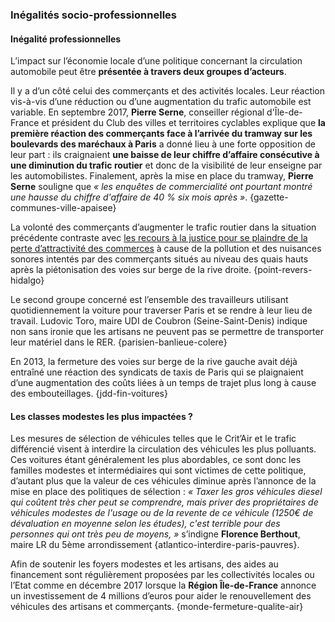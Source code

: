 ### Inégalités socio-professionnelles

#### Inégalité professionnelles
L’impact sur l’économie locale d’une politique concernant la circulation automobile peut être **présentée à travers deux groupes d’acteurs**.

Il y a d’un côté celui des commerçants et des activités locales. Leur réaction vis-à-vis d’une réduction ou d’une augmentation du trafic automobile est variable. En septembre 2017, **Pierre Serne**, conseiller régional d'Île-de-France et président du Club des villes et territoires cyclables explique que **la première réaction des commerçants face à l’arrivée du tramway sur les boulevards des maréchaux à Paris** a donné lieu à une forte opposition de leur part : ils craignaient **une baisse de leur chiffre d’affaire consécutive à une diminution du trafic routier** et donc de la visibilité de leur enseigne par les automobilistes. Finalement, après la mise en place du tramway, **Pierre Serne** souligne que _« les enquêtes de commercialité ont pourtant montré une hausse du chiffre d'affaire de 40 % six mois après »_. {gazette-communes-ville-apaisee}

La volonté des commerçants d’augmenter le trafic routier dans la situation précédente contraste avec [les recours à la justice pour se plaindre de la perte d’attractivité des commerces](#economie-locale) à cause de la pollution et des nuisances sonores intentés par des commerçants situés au niveau des quais hauts après la piétonisation des voies sur berge de la rive droite. {point-revers-hidalgo}

Le second groupe concerné est l’ensemble des travailleurs utilisant quotidiennement la voiture pour traverser Paris et se rendre à leur lieu de travail. Ludovic Toro, maire UDI de Coubron (Seine-Saint-Denis) indique non sans ironie que les artisans ne peuvent pas se permettre de transporter leur matériel dans le RER. {parisien-banlieue-colere}

En 2013, la fermeture des voies sur berge de la rive gauche avait déjà entraîné une réaction des syndicats de taxis de Paris qui se plaignaient d’une augmentation des coûts liées à un temps de trajet plus long à cause des embouteillages. {jdd-fin-voitures}

#### Les classes modestes les plus impactées ?

Les mesures de sélection de véhicules telles que le Crit’Air et le trafic différencié visent à interdire la circulation des véhicules les plus polluants. Ces voitures étant généralement les plus abordables, ce sont donc les familles modestes et intermédiaires qui sont victimes de cette politique, d’autant plus que la valeur de ces véhicules diminue après l’annonce de la mise en place des politiques de sélection : _« Taxer les gros véhicules diesel qui coûtent très cher peut se comprendre, mais priver des propriétaires de véhicules modestes de l'usage ou de la revente de ce véhicule (1250€ de dévaluation en moyenne selon les études), c'est terrible pour des personnes qui ont très peu de moyens, »_ s’indigne **Florence Berthout**, maire LR du 5ème arrondissement {atlantico-interdire-paris-pauvres}.

Afin de soutenir les foyers modestes et les artisans, des aides au financement sont régulièrement proposées par les collectivités locales ou l’Etat comme en décembre 2017 lorsque la **Région Île-de-France** annonce un investissement de 4 millions d’euros pour aider le renouvellement des véhicules des artisans et commerçants. {monde-fermeture-qualite-air}
